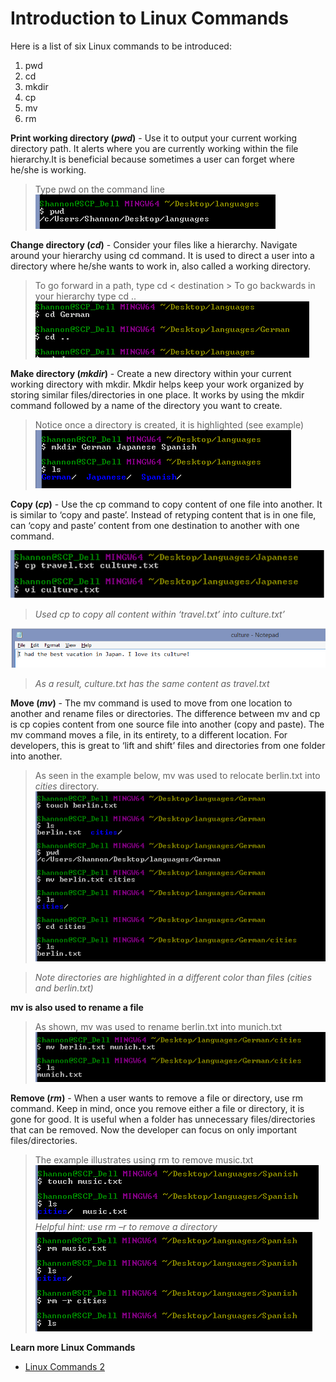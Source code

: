 
# Introduction to Linux Commands

Here is a list of six Linux commands to be introduced:

1. pwd
1. cd
1. mkdir
1. cp
1. mv
1. rm

**Print working directory (*pwd*)** - Use it to output your current working directory path. It alerts where you are currently working within the file hierarchy.It is beneficial because sometimes a user can forget where he/she is working.

> Type pwd on the command line
![pwd](/images/images/LinuxCommands/pwd.png)

**Change directory (*cd*)** - Consider your files like a hierarchy. Navigate around your hierarchy using cd command. It is used to direct a user into a directory where he/she wants to work in, also called a working directory. 

> To go forward in a path, type cd  < destination >
> To go backwards in your hierarchy type cd ..  
![cd](/images/images/LinuxCommands/cd.png)

**Make directory (*mkdir*)** - Create a new directory within your current working directory with mkdir. Mkdir helps keep your work organized by storing similar files/directories in one place. It works by using the mkdir command followed by a name of the directory you want to create.

> Notice once a directory is created, it is highlighted (see example)
![mkdir](/images/images/LinuxCommands/mkdir.png)

**Copy (*cp*)** - Use the cp command to copy content of one file into another. It is similar to ‘copy and paste’. Instead of retyping content that is in one file, can ‘copy and paste’ content from one destination to another with one command.

![cpboth](/images/images/LinuxCommands/cpboth.png)

> *Used cp to copy all content within ‘travel.txt’ into culture.txt’*

![cpculture](/images/images/LinuxCommands/cpculture.png)

> *As a result, culture.txt has the same content as travel.txt*

**Move (*mv*)** - The mv command is used to move from one location to another and rename files or directories. The difference between mv and cp is cp copies content from one source file into another (copy and paste). The mv command moves a file, in its entirety, to a different location. For developers, this is great to ‘lift and shift’ files and directories from one folder into another.

> As seen in the example below, mv was used to relocate berlin.txt into *cities* directory.
![mv2](/images/images/LinuxCommands/mv2.png)

> *Note directories are highlighted in a different color than files (cities and berlin.txt)*

**mv is also used to rename a file**
> As shown, mv was used to rename berlin.txt into munich.txt
![mv3](/images/images/LinuxCommands/mv3.png)

**Remove (*rm*)** - When a user wants to remove a file or directory, use rm command. Keep in mind, once you remove either a file or directory, it is gone for good. It is useful when a folder has unnecessary files/directories that can be removed. Now the developer can focus on only important files/directories.

> The example illustrates using rm to remove music.txt
![rm2](/images/images/LinuxCommands/rm2.png)
> *Helpful hint: use rm –r to remove a directory*
![rm3](/images/images/LinuxCommands/rm3.png)



**Learn more Linux Commands**
* [Linux Commands 2](https://github.com/Shannon-NJIT/MiniProject1/blob/master/LinuxCommands/LinuxCommands2.md)
